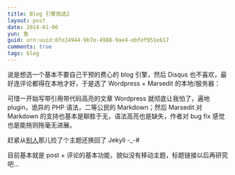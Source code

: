 ```yaml
---
title: Blog 引擎挑选2
layout: post
date: 2014-01-06
yun: 鱼
guid: urn:uuid:6fe24944-9b7e-4988-9ae4-ebfef951e617
comments: true
tags: blog
---
```

说是想选一个基本不要自己干预的费心的 blog 引擎，然后 Disqus 也不喜欢，最好连评论都得在本地才好，于是选了 Wordpress + Marsedit 的本地/服务器：

可惜一开始写带引用带代码高亮的文章 Wordpress 就彻底让我怕了，遍地 plugin，诡异的 PHP 语法，二等公民的 Markdown；然后 Marsedit 对 Markdown 的支持也基本是聊胜于无，语法高亮也是缺失，作者对 bug fix 感觉也是能拖则拖毫无进展。

赶紧从[别人](http://lhzhang.com)那儿捡了个主题还换回了 Jekyll -_-#

目前基本就是 post + 评论的基本功能，貌似没有移动主题，标题链接以后再研究吧…
